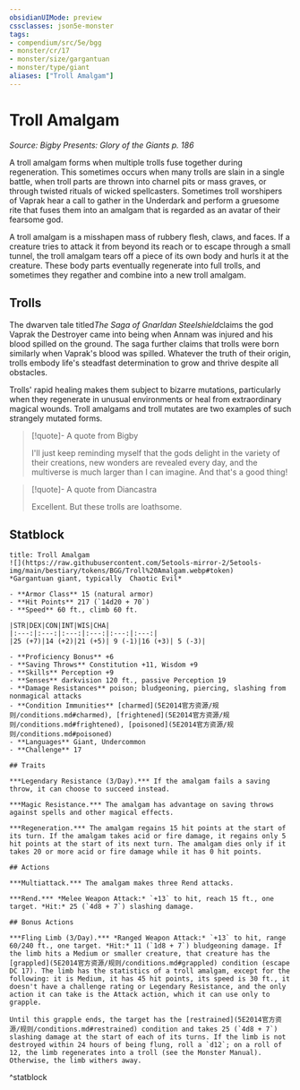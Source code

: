 ```yaml
---
obsidianUIMode: preview
cssclasses: json5e-monster
tags:
- compendium/src/5e/bgg
- monster/cr/17
- monster/size/gargantuan
- monster/type/giant
aliases: ["Troll Amalgam"]
---
```

# Troll Amalgam
*Source: Bigby Presents: Glory of the Giants p. 186*  

A troll amalgam forms when multiple trolls fuse together during regeneration. This sometimes occurs when many trolls are slain in a single battle, when troll parts are thrown into charnel pits or mass graves, or through twisted rituals of wicked spellcasters. Sometimes troll worshipers of Vaprak hear a call to gather in the Underdark and perform a gruesome rite that fuses them into an amalgam that is regarded as an avatar of their fearsome god.

A troll amalgam is a misshapen mass of rubbery flesh, claws, and faces. If a creature tries to attack it from beyond its reach or to escape through a small tunnel, the troll amalgam tears off a piece of its own body and hurls it at the creature. These body parts eventually regenerate into full trolls, and sometimes they regather and combine into a new troll amalgam.

## Trolls

The dwarven tale titled*The Saga of Gnarldan Steelshield*claims the god Vaprak the Destroyer came into being when Annam was injured and his blood spilled on the ground. The saga further claims that trolls were born similarly when Vaprak's blood was spilled. Whatever the truth of their origin, trolls embody life's steadfast determination to grow and thrive despite all obstacles.

Trolls' rapid healing makes them subject to bizarre mutations, particularly when they regenerate in unusual environments or heal from extraordinary magical wounds. Troll amalgams and troll mutates are two examples of such strangely mutated forms.

> [!quote]- A quote from Bigby  
> 
> I'll just keep reminding myself that the gods delight in the variety of their creations, new wonders are revealed every day, and the multiverse is much larger than I can imagine. And that's a good thing!

> [!quote]- A quote from Diancastra  
> 
> Excellent. But these trolls are loathsome.


## Statblock

```ad-statblock
title: Troll Amalgam
![](https://raw.githubusercontent.com/5etools-mirror-2/5etools-img/main/bestiary/tokens/BGG/Troll%20Amalgam.webp#token)
*Gargantuan giant, typically  Chaotic Evil*

- **Armor Class** 15 (natural armor)
- **Hit Points** 217 (`14d20 + 70`)
- **Speed** 60 ft., climb 60 ft.

|STR|DEX|CON|INT|WIS|CHA|
|:---:|:---:|:---:|:---:|:---:|:---:|
|25 (+7)|14 (+2)|21 (+5)| 9 (-1)|16 (+3)| 5 (-3)|

- **Proficiency Bonus** +6
- **Saving Throws** Constitution +11, Wisdom +9
- **Skills** Perception +9
- **Senses** darkvision 120 ft., passive Perception 19
- **Damage Resistances** poison; bludgeoning, piercing, slashing from nonmagical attacks
- **Condition Immunities** [charmed](5E2014官方资源/规则/conditions.md#charmed), [frightened](5E2014官方资源/规则/conditions.md#frightened), [poisoned](5E2014官方资源/规则/conditions.md#poisoned)
- **Languages** Giant, Undercommon
- **Challenge** 17

## Traits

***Legendary Resistance (3/Day).*** If the amalgam fails a saving throw, it can choose to succeed instead.

***Magic Resistance.*** The amalgam has advantage on saving throws against spells and other magical effects.

***Regeneration.*** The amalgam regains 15 hit points at the start of its turn. If the amalgam takes acid or fire damage, it regains only 5 hit points at the start of its next turn. The amalgam dies only if it takes 20 or more acid or fire damage while it has 0 hit points.

## Actions

***Multiattack.*** The amalgam makes three Rend attacks.

***Rend.*** *Melee Weapon Attack:* `+13` to hit, reach 15 ft., one target. *Hit:* 25 (`4d8 + 7`) slashing damage.

## Bonus Actions

***Fling Limb (3/Day).*** *Ranged Weapon Attack:* `+13` to hit, range 60/240 ft., one target. *Hit:* 11 (`1d8 + 7`) bludgeoning damage. If the limb hits a Medium or smaller creature, that creature has the [grappled](5E2014官方资源/规则/conditions.md#grappled) condition (escape DC 17). The limb has the statistics of a troll amalgam, except for the following: it is Medium, it has 45 hit points, its speed is 30 ft., it doesn't have a challenge rating or Legendary Resistance, and the only action it can take is the Attack action, which it can use only to grapple.

Until this grapple ends, the target has the [restrained](5E2014官方资源/规则/conditions.md#restrained) condition and takes 25 (`4d8 + 7`) slashing damage at the start of each of its turns. If the limb is not destroyed within 24 hours of being flung, roll a `d12`; on a roll of 12, the limb regenerates into a troll (see the Monster Manual). Otherwise, the limb withers away.
```
^statblock